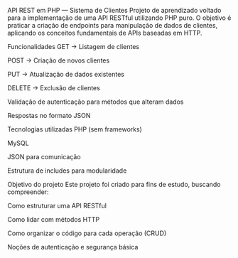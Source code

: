 API REST em PHP — Sistema de Clientes
Projeto de aprendizado voltado para a implementação de uma API RESTful utilizando PHP puro.
O objetivo é praticar a criação de endpoints para manipulação de dados de clientes, aplicando os conceitos fundamentais de APIs baseadas em HTTP.

Funcionalidades
GET → Listagem de clientes

POST → Criação de novos clientes

PUT → Atualização de dados existentes

DELETE → Exclusão de clientes

Validação de autenticação para métodos que alteram dados

Respostas no formato JSON

Tecnologias utilizadas
PHP (sem frameworks)

MySQL

JSON para comunicação

Estrutura de includes para modularidade

Objetivo do projeto
Este projeto foi criado para fins de estudo, buscando compreender:

Como estruturar uma API RESTful

Como lidar com métodos HTTP

Como organizar o código para cada operação (CRUD)

Noções de autenticação e segurança básica
